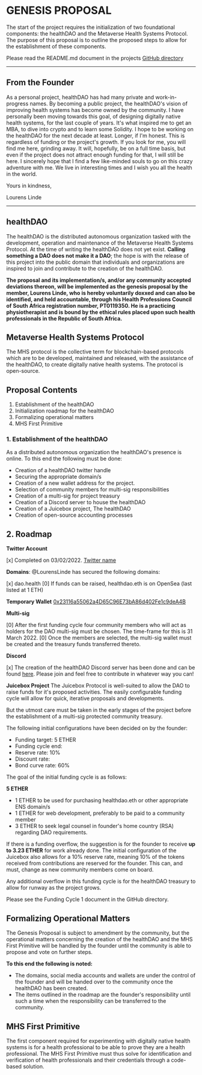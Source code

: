 # GENESIS PROPOSAL
The start of the project requires the initialization of two foundational components: the healthDAO and the Metaverse Health Systems Protocol. The purpose of this proposal is to outline the proposed steps to allow for the establishment of these components.

Please read the README.md document in the projects [GitHub directory](https://github.com/lokithe5th/MHS)

****
## From the Founder
As a personal project, healthDAO has had many private and work-in-progress names. By becoming a public project, the healthDAO's vision of improving health systems has become owned by the community. I have personally been moving towards this goal, of designing digitally native health systems, for the last couple of years. It's what inspired me to get an MBA, to dive into crypto and to learn some Solidity. I hope to be working on the healthDAO for the next decade at least. Longer, if I'm honest. This is regardless of funding or the project's growth. If you look for me, you will find me here, grinding away. It will, hopefully, be on a full time basis, but even if the project does not attract enough funding for that, I will still be here. I sincerely hope that I find a few like-minded souls to go on this crazy adventure with me. We live in interesting times and I wish you all the health in the world.

Yours in kindness,

Lourens Linde

****

## healthDAO
The healthDAO is the distributed autonomous organization tasked with the development, operation and maintenance of the Metaverse Health Systems Protocol. At the time of writing the healthDAO does not yet exist. **Calling something a DAO does not make it a DAO**; the hope is with the release of this project into the public domain that individuals and organizations are inspired to join and contribute to the creation of the healthDAO. 

**The proposal and its implementation/s, and/or any community accepted deviations thereon, will be implemented as the genesis proposal by the member, Lourens Linde, who is hereby voluntarily doxxed and can also be identified, and held accountable, through his Health Professions Council of South Africa registration number, PT0119350. He is a practicing physiotherapist and is bound by the ethical rules placed upon such health professionals in the Republic of South Africa.**

## Metaverse Health Systems Protocol
The MHS protocol is the collective term for blockchain-based protocols which are to be developed, maintained and released, with the assistance of the healthDAO, to create digitally native health systems. The protocol is open-source.

## Proposal Contents
1. Establishment of the healthDAO
2. Initialization roadmap for the healthDAO
3. Formalizing operational matters
4. MHS First Primitive

### 1. Establishment of the healthDAO
As a distributed autonomous organization the healthDAO's presence is online. To this end the following must be done:
- Creation of a healthDAO twitter handle
- Securing the appropriate domain/s
- Creation of a new wallet address for the project.
- Selection of community members for multi-sig responsibilities 
- Creation of a multi-sig for project treasury
- Creation of a Discord server to house the healthDAO
- Creation of a Juicebox project, The healthDAO
- Creation of open-source accounting processes

## 2. Roadmap
**Twitter Account**

[x] Completed on 03/02/2022. [Twitter name](link)

**Domains**: @LourensLinde has secured the following domains:

[x] dao.health
[0] If funds can be raised, healthdao.eth is on OpenSea (last listed at 1 ETH)

**Temporary Wallet**
[0x23116a55062a4D65C96E73bA86d402Fe1c9deA4B](https://etherscan.io/address/0x23116a55062a4D65C96E73bA86d402Fe1c9deA4B)

**Multi-sig**

[0] After the first funding cycle four community members who will act as holders for the DAO multi-sig must be chosen. The time-frame for this is 31 March 2022.
[0] Once the members are selected, the multi-sig wallet must be created and the treasury funds transferred thereto.

**Discord**

[x] The creation of the healthDAO Discord server has been done and can be found [here](#). Please join and feel free to contribute in whatever way you can!

**Juicebox Project**
The Juicebox Protocol is well-suited to allow the DAO to raise funds for it's proposed activities. The easily configurable funding cycle will allow for quick, iterative proposals and developments. 

But the utmost care must be taken in the early stages of the project before the establishment of a multi-sig protected community treasury. 

The following initial configurations have been decided on by the founder:
- Funding target: 5 ETHER
- Funding cycle end: 
- Reserve rate: 10%
- Discount rate: 
- Bond curve rate: 60%

The goal of the initial funding cycle is as follows:

**5 ETHER**

- 1 ETHER to be used for purchasing healthdao.eth or other appropriate ENS domain/s
- 1 ETHER for web development, preferably to be paid to a community member
- 3 ETHER to seek legal counsel in founder's home country (RSA) regarding DAO requirements. 

If there is a funding overflow, the suggestion is for the founder to receive **up to 3.23 ETHER** for work already done. The initial configuration of the Juicebox also allows for a 10% reserve rate, meaning 10% of the tokens received from contributions are reserved for the founder. This can, and must, change as new community members come on board.

Any additional overflow in this funding cycle is for the healthDAO treasury to allow for runway as the project grows.

Please see the Funding Cycle 1 document in the GitHub directory. 

## Formalizing Operational Matters
The Genesis Proposal is subject to amendment by the community, but the operational matters concerning the creation of the healthDAO and the MHS First Primitive will be handled by the founder until the community is able to propose and vote on further steps.

**To this end the following is noted:**
- The domains, social media accounts and wallets are under the control of the founder and will be handed over to the community once the healthDAO has been created.
- The items outlined in the roadmap are the founder's responsibility until such a time when the responsibility can be transferred to the community. 

## MHS First Primitive
The first component required for experimenting with digitally native health systems is for a health professional to be able to prove they are a health professional. The MHS First Primitive must thus solve for identification and verification of health professionals and their credentials through a code-based solution. 